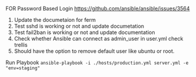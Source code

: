 FOR Password Based Login
https://github.com/ansible/ansible/issues/3564

1. Update the documetaion for ferm
2. Test sshd is working or not and update documetation
3. Test fail2ban is working or not and update documentation
4. Check whether Ansible can connect as admin_user in user.yml check trellis
5. Should have the option to remove default user like ubuntu or root.


Run Playbook
`ansible-playbook -i ./hosts/production.yml server.yml -e "env=staging"`